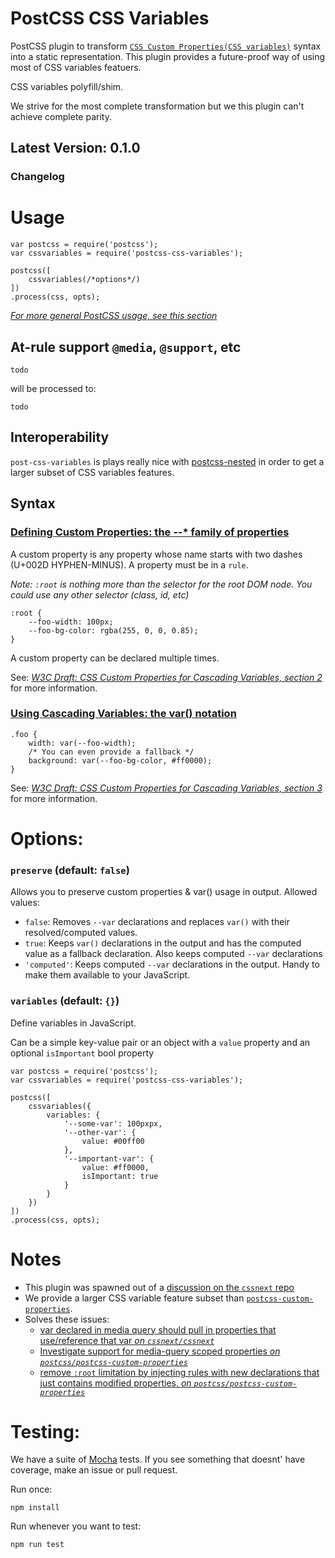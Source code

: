 # PostCSS CSS Variables

PostCSS plugin to transform [`CSS Custom Properties(CSS variables)`](http://dev.w3.org/csswg/css-variables/) syntax into a static representation. This plugin provides a future-proof way of using most of CSS variables featuers.

CSS variables polyfill/shim.

We strive for the most complete transformation but we this plugin can't achieve complete parity.

## Latest Version: 0.1.0
### Changelog


# Usage

```
var postcss = require('postcss');
var cssvariables = require('postcss-css-variables');

postcss([
	cssvariables(/*options*/)
])
.process(css, opts);
```

[*For more general PostCSS usage, see this section*](https://github.com/postcss/postcss#usage)

## At-rule support `@media`, `@support`, etc

```
todo
```

will be processed to:

```
todo
```



## Interoperability

`post-css-variables` is plays really nice with [postcss-nested](https://github.com/postcss/postcss-nested) in order to get a larger subset of CSS variables features.


## Syntax

### [Defining Custom Properties: the --* family of properties](http://dev.w3.org/csswg/css-variables/#defining-variables)

A custom property is any property whose name starts with two dashes (U+002D HYPHEN-MINUS). A property must be in a `rule`.

*Note: `:root` is nothing more than the selector for the root DOM node. You could use any other selector (class, id, etc)*
```
:root {
	--foo-width: 100px;
	--foo-bg-color: rgba(255, 0, 0, 0.85);
}
```

A custom property can be declared multiple times.

See: [*W3C Draft: CSS Custom Properties for Cascading Variables, section 2*](http://dev.w3.org/csswg/css-variables/#defining-variables) for more information.


### [Using Cascading Variables: the var() notation](http://dev.w3.org/csswg/css-variables/#using-variables)


```
.foo {
	width: var(--foo-width);
	/* You can even provide a fallback */
	background: var(--foo-bg-color, #ff0000);
}
```

See: [*W3C Draft: CSS Custom Properties for Cascading Variables, section 3*](http://dev.w3.org/csswg/css-variables/#using-variables) for more information.


# Options:

### `preserve` (default: `false`)

Allows you to preserve custom properties & var() usage in output.
Allowed values: 
 - `false`: Removes `--var` declarations and replaces `var()` with their resolved/computed values.
 - `true`: Keeps `var()` declarations in the output and has the computed value as a fallback declaration. Also keeps computed `--var` declarations
 - `'computed'`: Keeps computed `--var` declarations in the output. Handy to make them available to your JavaScript.

### `variables` (default: `{}`)

Define variables in JavaScript.

Can be a simple key-value pair or an object with a `value` property and an optional `isImportant` bool property


```
var postcss = require('postcss');
var cssvariables = require('postcss-css-variables');

postcss([
	cssvariables({
		variables: {
			'--some-var': 100pxpx,
			'--other-var': {
				value: #00ff00
			},
			'--important-var': {
				value: #ff0000,
				isImportant: true
			}
		}
	})
])
.process(css, opts);
```

# Notes

 - This plugin was spawned out of a [discussion on the `cssnext` repo](https://github.com/cssnext/cssnext/issues/99)
 - We provide a larger CSS variable feature subset than [`postcss-custom-properties`](https://github.com/postcss/postcss-custom-properties).
 - Solves these issues:
 	 - [var declared in media query should pull in properties that use/reference that var *on `cssnext/cssnext`*](https://github.com/cssnext/cssnext/issues/99)
 	 - [Investigate support for media-query scoped properties *on `postcss/postcss-custom-properties`*](https://github.com/postcss/postcss-custom-properties/issues/9)
 	 - [remove `:root` limitation by injecting rules with new declarations that just contains modified properties. *on `postcss/postcss-custom-properties`*](https://github.com/postcss/postcss-custom-properties/issues/1)


# Testing:

We have a suite of [Mocha](http://mochajs.org/) tests. If you see something that doesnt' have coverage, make an issue or pull request.

Run once:

`npm install`

Run whenever you want to test:

`npm run test`